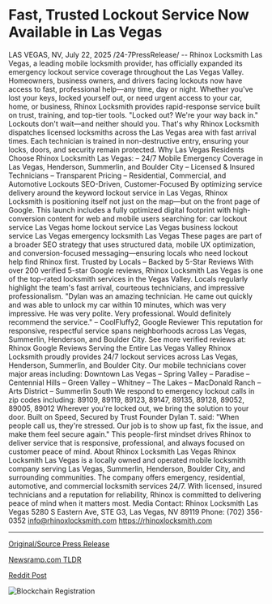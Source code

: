 # Fast, Trusted Lockout Service Now Available in Las Vegas

LAS VEGAS, NV, July 22, 2025 /24-7PressRelease/ -- Rhinox Locksmith Las Vegas, a leading mobile locksmith provider, has officially expanded its emergency lockout service coverage throughout the Las Vegas Valley. Homeowners, business owners, and drivers facing lockouts now have access to fast, professional help—any time, day or night.  Whether you've lost your keys, locked yourself out, or need urgent access to your car, home, or business, Rhinox Locksmith provides rapid-response service built on trust, training, and top-tier tools.  "Locked out? We're your way back in." Lockouts don't wait—and neither should you. That's why Rhinox Locksmith dispatches licensed locksmiths across the Las Vegas area with fast arrival times. Each technician is trained in non-destructive entry, ensuring your locks, doors, and security remain protected.  Why Las Vegas Residents Choose Rhinox Locksmith Las Vegas: – 24/7 Mobile Emergency Coverage in Las Vegas, Henderson, Summerlin, and Boulder City – Licensed & Insured Technicians – Transparent Pricing – Residential, Commercial, and Automotive Lockouts  SEO-Driven, Customer-Focused By optimizing service delivery around the keyword lockout service in Las Vegas, Rhinox Locksmith is positioning itself not just on the map—but on the front page of Google. This launch includes a fully optimized digital footprint with high-conversion content for web and mobile users searching for:  car lockout service Las Vegas home lockout service Las Vegas business lockout service Las Vegas emergency locksmith Las Vegas  These pages are part of a broader SEO strategy that uses structured data, mobile UX optimization, and conversion-focused messaging—ensuring locals who need lockout help find Rhinox first.  Trusted by Locals – Backed by 5-Star Reviews  With over 200 verified 5-star Google reviews, Rhinox Locksmith Las Vegas is one of the top-rated locksmith services in the Vegas Valley. Locals regularly highlight the team's fast arrival, courteous technicians, and impressive professionalism.  "Dylan was an amazing technician. He came out quickly and was able to unlock my car within 10 minutes, which was very impressive. He was very polite. Very professional. Would definitely recommend the service." – CoolFluffy2, Google Reviewer  This reputation for responsive, respectful service spans neighborhoods across Las Vegas, Summerlin, Henderson, and Boulder City.  See more verified reviews at: Rhinox Google Reviews  Serving the Entire Las Vegas Valley  Rhinox Locksmith proudly provides 24/7 lockout services across Las Vegas, Henderson, Summerlin, and Boulder City. Our mobile technicians cover major areas including:  Downtown Las Vegas – Spring Valley – Paradise – Centennial Hills – Green Valley – Whitney – The Lakes – MacDonald Ranch – Arts District – Summerlin South  We respond to emergency lockout calls in zip codes including: 89109, 89119, 89123, 89147, 89135, 89128, 89052, 89005, 89012  Wherever you're locked out, we bring the solution to your door.  Built on Speed, Secured by Trust Founder Dylan T. said: "When people call us, they're stressed. Our job is to show up fast, fix the issue, and make them feel secure again."  This people-first mindset drives Rhinox to deliver service that is responsive, professional, and always focused on customer peace of mind.  About Rhinox Locksmith Las Vegas Rhinox Locksmith Las Vegas is a locally owned and operated mobile locksmith company serving Las Vegas, Summerlin, Henderson, Boulder City, and surrounding communities. The company offers emergency, residential, automotive, and commercial locksmith services 24/7. With licensed, insured technicians and a reputation for reliability, Rhinox is committed to delivering peace of mind when it matters most.  Media Contact: Rhinox Locksmith Las Vegas 5280 S Eastern Ave, STE G3, Las Vegas, NV 89119 Phone: (702) 356-0352 info@rhinoxlocksmith.com https://rhinoxlocksmith.com 

---

[Original/Source Press Release](https://www.24-7pressrelease.com/press-release/525058/fast-trusted-lockout-service-now-available-in-las-vegas)
                    

[Newsramp.com TLDR](https://newsramp.com/curated-news/rhinox-locksmith-expands-24-7-emergency-services-across-las-vegas-valley/cd5bb309232246733de561868d3817a4) 

 



[Reddit Post](https://www.reddit.com/r/Lifestyle_Culture/comments/1m7h8au/rhinox_locksmith_expands_247_emergency_services/) 



![Blockchain Registration](https://cdn.newsramp.app/24-7PressRelease/qrcode/257/23/jade0JF3.webp)